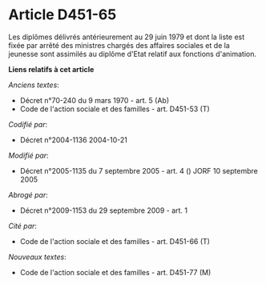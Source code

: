 # Article D451-65

Les diplômes délivrés antérieurement au 29 juin 1979 et dont la liste est fixée par arrêté des ministres chargés des affaires
sociales et de la jeunesse sont assimilés au diplôme d'Etat relatif aux fonctions d'animation.

**Liens relatifs à cet article**

_Anciens textes_:

  - Décret n°70-240 du 9 mars 1970 - art. 5 (Ab)
  - Code de l'action sociale et des familles - art. D451-53 (T)

_Codifié par_:

  - Décret n°2004-1136 2004-10-21

_Modifié par_:

  - Décret n°2005-1135 du 7 septembre 2005 - art. 4 () JORF 10 septembre 2005

_Abrogé par_:

  - Décret n°2009-1153 du 29 septembre 2009 - art. 1

_Cité par_:

  - Code de l'action sociale et des familles - art. D451-66 (T)

_Nouveaux textes_:

  - Code de l'action sociale et des familles - art. D451-77 (M)
